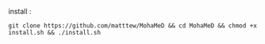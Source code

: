 

install :

```git clone https://github.com/matttew/MohaMeD && cd MohaMeD && chmod +x install.sh && ./install.sh```


